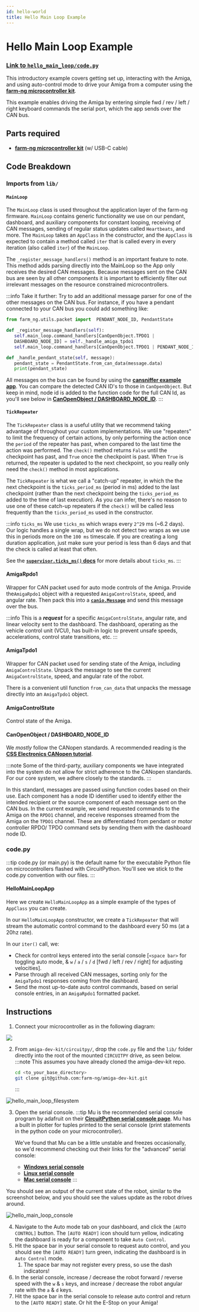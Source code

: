 ```yaml
---
id: hello-world
title: Hello Main Loop Example
---
```

# Hello Main Loop Example

### [Link to `hello_main_loop/code.py`](https://github.com/farm-ng/amiga-dev-kit/blob/main/circuitpy/examples/hello_main_loop/code.py)

This introductory example covers getting set up, interacting with
the Amiga, and
using auto-control mode to drive your Amiga from a computer
using the [**farm-ng microcontroller kit**](https://farm-ng.com/products/microcontroller-kit).

This example enables driving the Amiga by entering simple fwd /
rev / left / right keyboard commands the serial port, which the
app sends over the CAN bus.

## Parts required

- [**farm-ng microcontroller kit**](https://farm-ng.com/products/microcontroller-kit) (w/ USB-C cable)

## Code Breakdown

### Imports from `lib/`

#### `MainLoop`

The `MainLoop` class is used throughout the application layer of
the farm-ng firmware.
`MainLoop` contains generic functionality we use on our pendant,
dashboard, and auxiliary components for constant looping,
receiving of CAN messages, sending of regular status updates
called `Heartbeats`, and more.
The `MainLoop` takes an `AppClass` in the constructor, and the
`AppClass` is expected to contain a method called `iter` that is
called every in every iteration (also called `iter`) of the
`MainLoop`.

The `_register_message_handlers()` method is an important feature
to note.
This method adds parsing directly into the MainLoop so the App
only receives the desired CAN messages.
Because messages sent on the CAN bus are seen by all other
components
it is important to efficiently filter out irrelevant messages
on the resource constrained microcontrollers.

:::info Take it further:
Try to add an additional message parser for one of the other
messages on the CAN bus.
For instance, if you have a pendant connected to your CAN bus you
could add something like:

```Python
from farm_ng.utils.packet import  PENDANT_NODE_ID, PendantState

def _register_message_handlers(self):
   self.main_loop.command_handlers[CanOpenObject.TPDO1 |
   DASHBOARD_NODE_ID] = self._handle_amiga_tpdo1
   self.main_loop.command_handlers[CanOpenObject.TPDO1 | PENDANT_NODE_ID] = self._handle_pendant_state

def _handle_pendant_state(self, message):
   pendant_state = PendantState.from_can_data(message.data)
   print(pendant_state)
```

All messages on the bus can be found by using the
[**cansniffer example app**](./../cansniffer/).
You can compare the detected CAN ID's to those in
`CanOpenObject`. But keep in mind, node id is added
to the function code for the full CAN Id, as you'll see below in
[**CanOpenObject / DASHBOARD_NODE_ID**](#canopenobject--dashboard_node_id).
:::

#### `TickRepeater`

The `TickRepeater` class is a useful utility that we recommend
taking advantage of throughout your custom implementations.
We use "repeaters" to limit the frequency of certain actions, by
only performing the action once the `period` of the repeater has
past, when compared to the last time the action was performed.
The `check()` method returns `False` until the checkpoint has
past, and `True` once the checkpoint is past.
When `True` is returned, the repeater is updated to the next
checkpoint, so you really only need the `check()` method in most
applications.

The `TickRepeater` is what we call a "catch-up" repeater, in
which the the next checkpoint is the
`ticks_period_ms` (period in ms) added to the last checkpoint
(rather than the next checkpoint being the `ticks_period_ms`
added to the time of last execution).
As you can infer, there's no reason to use one of these catch-up
repeaters if the `check()` will be called less frequently than
the `ticks_period_ms` used in the constructor.

:::info `ticks_ms`
We use `ticks_ms`
which wraps every `2^29` ms (~6.2 days).
Our logic handles a single wrap, but we do not detect two wraps
as we use this in periods more on the `100 ms` timescale.
If you are creating a long duration application,
just make sure your period is less than 6 days and that the check
is called at least that often.

See the [**`supervisor.ticks_ms()` docs**](https://docs.circuitpython.org/en/latest/shared-bindings/supervisor/#supervisor.ticks_ms)
for more details about `ticks_ms`.
:::

#### AmigaRpdo1

Wrapper for CAN packet used for auto mode controls of the Amiga.
Provide the`AmigaRpdo1` object with a requested
`AmigaControlState`, speed, and angular rate.
Then pack this into a [**`canio.Message`**](https://docs.circuitpython.org/en/latest/shared-bindings/canio/index.html#canio.Message) and send this message over the bus.

:::info
This is a ***request*** for a specific `AmigaControlState`,
angular rate, and linear velocity sent to the dashboard.
The dashboard, operating as the vehicle control unit (VCU), has
built-in logic to prevent unsafe speeds, accelerations, control
state transitions, etc.
:::

#### AmigaTpdo1

Wrapper for CAN packet used for sending state of the Amiga,
including `AmigaControlState`.
Unpack the message to see the current `AmigaControlState`, speed,
and angular rate of the robot.

There is a convenient util function `from_can_data` that unpacks
the message directly into an `AmigaTpdo1` object.

#### AmigaControlState

Control state of the Amiga.

#### CanOpenObject / DASHBOARD_NODE_ID

We *mostly* follow the CANopen standards.
A recommended reading is the [**CSS Electronics CANopen tutorial**](https://www.csselectronics.com/pages/canopen-tutorial-simple-intro).

:::note
Some of the third-party, auxiliary components we have integrated
into the system do not allow for strict adherence to the CANopen
standards.
For our core system, we adhere closely to the standards.
:::

In this standard, messages are passed using function codes based
on their use.
Each component has a node ID identifier used to identify either
the intended recipient or the source component of each message
sent on the CAN bus.
In the current example, we send requested commands to the Amiga
on the `RPDO1` channel, and receive responses streamed from the
Amiga on the `TPDO1` channel.
These are differentiated from pendant or motor controller RPDO/
TPDO command sets by sending them with the dashboard node ID.

### code.py

:::tip
code.py (or main.py) is the default name for the executable
Python file on microcontrollers flashed with CircuitPython.
You'll see we stick to the code.py convention with our files.
:::

#### HelloMainLoopApp

Here we create `HelloMainLoopApp` as a simple example of the
types of `AppClass` you can create.

In our `HelloMainLoopApp` constructor, we create a `TickRepeater`
that will stream the automatic control command to the dashboard
every 50 ms (at a 20hz rate).

In our `iter()` call, we:

- Check for control keys entered into the serial console
[`<space bar>` for toggling auto mode, & `w` / `a` / `s` / `d`
[fwd / left / rev / right] for adjusting velocities].
- Parse through all received CAN messages, sorting only for the
`AmigaTpdo1` responses coming from the dashboard.
- Send the most up-to-date auto control commands, based on serial
console entries, in an `AmigaRpdo1` formatted packet.

## Instructions

1. Connect your microcontroller as in the following diagram:
<!--
<p align="center">
<img src="./assets/hello_main_loop_diagram.png" alt="drawing"
width="600"/>
</p>
<img width="847" alt="hello_main_loop_diagram" src="https://user-images.githubusercontent.com/53625197/187538323-f70bb5d5-8c9a-40c2-ab75-25fd6c80acfb.png">
-->
![](https://user-images.githubusercontent.com/53625197/187538323-f70bb5d5-8c9a-40c2-ab75-25fd6c80acfb.png)

2. From `amiga-dev-kit/circuitpy/`, drop the `code.py` file and
the `lib/` folder directly into the root of the mounted
`CIRCUITPY` drive, as seen below.
    :::note
    This assumes you have already cloned the amiga-dev-kit repo.

    ```bash
    cd <to_your_base_directory>
    git clone git@github.com:farm-ng/amiga-dev-kit.git
    ```

    :::

<!-- <p align="center">
<img src="./assets/hello_main_loop_filesystem.png" alt="drawing" width="500"/>
</p> -->
![hello_main_loop_filesystem](https://user-images.githubusercontent.com/53625197/187538475-9d301b0f-f303-4ead-a1e7-b55c6b449b9f.png)

3. Open the serial console.
   :::tip
   Mu is the recommended serial console program by adafruit on
   their [**CircuitPython serial console page**](https://learn.adafruit.com/welcome-to-circuitpython/kattni-connecting-to-the-serial-console).
   Mu has a built in plotter for tuples printed to the serial
   console (print statements in the python code on your
   microcontroller).

   We've found that Mu can be a little unstable and freezes
   occasionally,
   so we'd recommend checking out their links for the "advanced"
   serial console:

   - [**Windows serial console**](https://learn.adafruit.com/welcome-to-circuitpython/advanced-serial-console-on-windows)
   - [**Linux serial console**](https://learn.adafruit.com/welcome-to-circuitpython/advanced-serial-console-on-linux)
   - [**Mac serial console**](https://learn.adafruit.com/welcome-to-circuitpython/advanced-serial-console-on-mac-and-linux)
   :::

You should see an output of the current state of the robot,
similar to the screenshot below, and you should see the values
update as the robot drives around.
<!-- <p align="center">
<img src="./assets/hello_main_loop_console.png" alt="drawing" width="650"/>
</p> -->
![hello_main_loop_console](https://user-images.githubusercontent.com/53625197/187538512-90d53da9-8588-4d15-9973-49cca16bff72.png)

4. Navigate to the Auto mode tab on your dashboard, and click the `[AUTO CONTROL]` button. The `[AUTO READY]` icon should turn
yellow, indicating the dashboard is ready for a component to take `Auto Control`.
5. Hit the space bar in your serial console to request auto
control, and you should see the `[AUTO READY]` turn green,
indicating the dashboard is in `Auto Control` mode.
   1. The space bar may not register every press, so use the dash
   indicators!
6. In the serial console, increase / decrease the robot forward /
reverse speed with the `w` & `s` keys, and increase / decrease
the robot angular rate with the `a` & `d` keys.
7. Hit the space bar in the serial console to release auto
control and return to the `[AUTO READY]` state. Or hit the E-Stop
on your Amiga!
